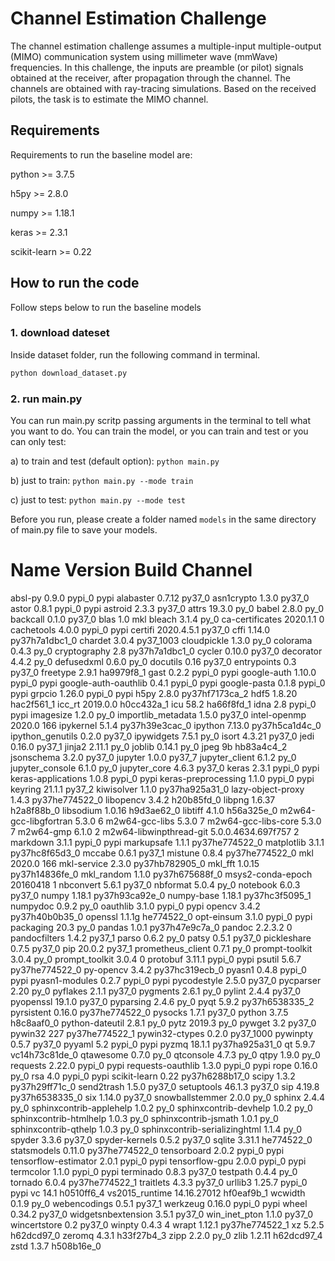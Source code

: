 # Channel Estimation Challenge
The channel estimation challenge assumes a multiple-input multiple-output (MIMO) communication system using millimeter wave (mmWave) frequencies. In this challenge, the inputs are preamble (or pilot) signals obtained at the receiver, after propagation through the channel. The channels are obtained with ray-tracing simulations. Based on the received pilots, the task is to estimate the MIMO channel.

## Requirements
Requirements to run the baseline model are:

python >= 3.7.5

h5py >= 2.8.0

numpy >= 1.18.1

keras >= 2.3.1

scikit-learn >= 0.22

## How to run the code
Follow steps below to run the baseline models
### 1. download dateset
Inside dataset folder, run the following command in terminal.

```bash
python download_dataset.py
```

### 2. run main.py
You can run main.py scritp passing arguments in the terminal to tell what you want to do. You can train the model, or you can train and test or you can only test:

a) to train and test (default option): `python main.py`

b) just to train: `python main.py --mode train`    

c) just to test: `python main.py --mode test`

Before you run, please create a folder named `models` in the same directory of main.py file to save your models.




# Name                    Version                   Build  Channel
absl-py                   0.9.0                    pypi_0    pypi
alabaster                 0.7.12                   py37_0
asn1crypto                1.3.0                    py37_0
astor                     0.8.1                    pypi_0    pypi
astroid                   2.3.3                    py37_0
attrs                     19.3.0                     py_0
babel                     2.8.0                      py_0
backcall                  0.1.0                    py37_0
blas                      1.0                         mkl
bleach                    3.1.4                      py_0
ca-certificates           2020.1.1                      0
cachetools                4.0.0                    pypi_0    pypi
certifi                   2020.4.5.1               py37_0
cffi                      1.14.0           py37h7a1dbc1_0
chardet                   3.0.4                 py37_1003
cloudpickle               1.3.0                      py_0
colorama                  0.4.3                      py_0
cryptography              2.8              py37h7a1dbc1_0
cycler                    0.10.0                   py37_0
decorator                 4.4.2                      py_0
defusedxml                0.6.0                      py_0
docutils                  0.16                     py37_0
entrypoints               0.3                      py37_0
freetype                  2.9.1                ha9979f8_1
gast                      0.2.2                    pypi_0    pypi
google-auth               1.10.0                   pypi_0    pypi
google-auth-oauthlib      0.4.1                    pypi_0    pypi
google-pasta              0.1.8                    pypi_0    pypi
grpcio                    1.26.0                   pypi_0    pypi
h5py                      2.8.0            py37hf7173ca_2
hdf5                      1.8.20               hac2f561_1
icc_rt                    2019.0.0             h0cc432a_1
icu                       58.2                 ha66f8fd_1
idna                      2.8                      pypi_0    pypi
imagesize                 1.2.0                      py_0
importlib_metadata        1.5.0                    py37_0
intel-openmp              2020.0                      166
ipykernel                 5.1.4            py37h39e3cac_0
ipython                   7.13.0           py37h5ca1d4c_0
ipython_genutils          0.2.0                    py37_0
ipywidgets                7.5.1                      py_0
isort                     4.3.21                   py37_0
jedi                      0.16.0                   py37_1
jinja2                    2.11.1                     py_0
joblib                    0.14.1                     py_0
jpeg                      9b                   hb83a4c4_2
jsonschema                3.2.0                    py37_0
jupyter                   1.0.0                    py37_7
jupyter_client            6.1.2                      py_0
jupyter_console           6.1.0                      py_0
jupyter_core              4.6.3                    py37_0
keras                     2.3.1                    pypi_0    pypi
keras-applications        1.0.8                    pypi_0    pypi
keras-preprocessing       1.1.0                    pypi_0    pypi
keyring                   21.1.1                   py37_2
kiwisolver                1.1.0            py37ha925a31_0
lazy-object-proxy         1.4.3            py37he774522_0
libopencv                 3.4.2                h20b85fd_0
libpng                    1.6.37               h2a8f88b_0
libsodium                 1.0.16               h9d3ae62_0
libtiff                   4.1.0                h56a325e_0
m2w64-gcc-libgfortran     5.3.0                         6
m2w64-gcc-libs            5.3.0                         7
m2w64-gcc-libs-core       5.3.0                         7
m2w64-gmp                 6.1.0                         2
m2w64-libwinpthread-git   5.0.0.4634.697f757               2
markdown                  3.1.1                    pypi_0    pypi
markupsafe                1.1.1            py37he774522_0
matplotlib                3.1.1            py37hc8f65d3_0
mccabe                    0.6.1                    py37_1
mistune                   0.8.4            py37he774522_0
mkl                       2020.0                      166
mkl-service               2.3.0            py37hb782905_0
mkl_fft                   1.0.15           py37h14836fe_0
mkl_random                1.1.0            py37h675688f_0
msys2-conda-epoch         20160418                      1
nbconvert                 5.6.1                    py37_0
nbformat                  5.0.4                      py_0
notebook                  6.0.3                    py37_0
numpy                     1.18.1           py37h93ca92e_0
numpy-base                1.18.1           py37hc3f5095_1
numpydoc                  0.9.2                      py_0
oauthlib                  3.1.0                    pypi_0    pypi
opencv                    3.4.2            py37h40b0b35_0
openssl                   1.1.1g               he774522_0
opt-einsum                3.1.0                    pypi_0    pypi
packaging                 20.3                       py_0
pandas                    1.0.1            py37h47e9c7a_0
pandoc                    2.2.3.2                       0
pandocfilters             1.4.2                    py37_1
parso                     0.6.2                      py_0
patsy                     0.5.1                    py37_0
pickleshare               0.7.5                    py37_0
pip                       20.0.2                   py37_1
prometheus_client         0.7.1                      py_0
prompt-toolkit            3.0.4                      py_0
prompt_toolkit            3.0.4                         0
protobuf                  3.11.1                   pypi_0    pypi
psutil                    5.6.7            py37he774522_0
py-opencv                 3.4.2            py37hc319ecb_0
pyasn1                    0.4.8                    pypi_0    pypi
pyasn1-modules            0.2.7                    pypi_0    pypi
pycodestyle               2.5.0                    py37_0
pycparser                 2.20                       py_0
pyflakes                  2.1.1                    py37_0
pygments                  2.6.1                      py_0
pylint                    2.4.4                    py37_0
pyopenssl                 19.1.0                   py37_0
pyparsing                 2.4.6                      py_0
pyqt                      5.9.2            py37h6538335_2
pyrsistent                0.16.0           py37he774522_0
pysocks                   1.7.1                    py37_0
python                    3.7.5                h8c8aaf0_0
python-dateutil           2.8.1                      py_0
pytz                      2019.3                     py_0
pywget                    3.2                      py37_0
pywin32                   227              py37he774522_1
pywin32-ctypes            0.2.0                 py37_1000
pywinpty                  0.5.7                    py37_0
pyyaml                    5.2                      pypi_0    pypi
pyzmq                     18.1.1           py37ha925a31_0
qt                        5.9.7            vc14h73c81de_0
qtawesome                 0.7.0                      py_0
qtconsole                 4.7.3                      py_0
qtpy                      1.9.0                      py_0
requests                  2.22.0                   pypi_0    pypi
requests-oauthlib         1.3.0                    pypi_0    pypi
rope                      0.16.0                     py_0
rsa                       4.0                      pypi_0    pypi
scikit-learn              0.22             py37h6288b17_0
scipy                     1.3.2            py37h29ff71c_0
send2trash                1.5.0                    py37_0
setuptools                46.1.3                   py37_0
sip                       4.19.8           py37h6538335_0
six                       1.14.0                   py37_0
snowballstemmer           2.0.0                      py_0
sphinx                    2.4.4                      py_0
sphinxcontrib-applehelp   1.0.2                      py_0
sphinxcontrib-devhelp     1.0.2                      py_0
sphinxcontrib-htmlhelp    1.0.3                      py_0
sphinxcontrib-jsmath      1.0.1                      py_0
sphinxcontrib-qthelp      1.0.3                      py_0
sphinxcontrib-serializinghtml 1.1.4                      py_0
spyder                    3.3.6                    py37_0
spyder-kernels            0.5.2                    py37_0
sqlite                    3.31.1               he774522_0
statsmodels               0.11.0           py37he774522_0
tensorboard               2.0.2                    pypi_0    pypi
tensorflow-estimator      2.0.1                    pypi_0    pypi
tensorflow-gpu            2.0.0                    pypi_0    pypi
termcolor                 1.1.0                    pypi_0    pypi
terminado                 0.8.3                    py37_0
testpath                  0.4.4                      py_0
tornado                   6.0.4            py37he774522_1
traitlets                 4.3.3                    py37_0
urllib3                   1.25.7                   pypi_0    pypi
vc                        14.1                 h0510ff6_4
vs2015_runtime            14.16.27012          hf0eaf9b_1
wcwidth                   0.1.9                      py_0
webencodings              0.5.1                    py37_1
werkzeug                  0.16.0                   pypi_0    pypi
wheel                     0.34.2                   py37_0
widgetsnbextension        3.5.1                    py37_0
win_inet_pton             1.1.0                    py37_0
wincertstore              0.2                      py37_0
winpty                    0.4.3                         4
wrapt                     1.12.1           py37he774522_1
xz                        5.2.5                h62dcd97_0
zeromq                    4.3.1                h33f27b4_3
zipp                      2.2.0                      py_0
zlib                      1.2.11               h62dcd97_4
zstd                      1.3.7                h508b16e_0
